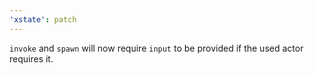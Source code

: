 ```yaml
---
'xstate': patch
---
```


`invoke` and `spawn` will now require `input` to be provided if the used actor requires it.
